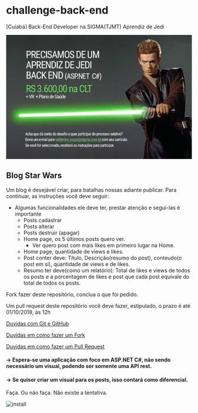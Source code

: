 # challenge-back-end
[Cuiabá] Back-End Developer na SIGMA(TJMT) Aprendiz de Jedi

![install](https://github.com/aasf86/raw/blob/master/Back-End-Developer.jpeg?raw=true)

## Blog Star Wars

Um blog é desejável criar, para batalhas nossas adiante publicar. Para continuar, as instruções você deve seguir:

* Algumas funcionalidades ele deve ter, prestar atenção e segui-las é importante
    - Posts cadastrar
    - Posts alterar
    - Posts destruir (apagar)
    - Home page, os 5 últimos posts quero ver.
        - Ver quero post com mais likes em primeiro lugar na Home.
    - Home page, quantidade de views e likes.    
    - Post conter deve: Título, Descrição(resumo do post), conteudo(o post em si), quantidade de views e de likes.
    - Resumo ter deve(como um relatório): Total de likes e views de todos os posts e a porcentagem de likes e post que cada post equivale do total de todos os posts.

Fork fazer deste repositório, conclua o que foi pedido.

Um pull request deste repositório você deve fazer, estipulado, o prazo é até 01/10/2018, às 12h
  
[Duvidas com Git e GitHub](https://tableless.com.br/tudo-que-voce-queria-saber-sobre-git-e-github-mas-tinha-vergonha-de-perguntar/)

[Duvidas em como fazer um Fork](https://github.com/UNIVALI-LITE/Portugol-Studio/wiki/Fazendo-um-Fork-do-reposit%C3%B3rio)
  
[Duvidas em como fazer um Pull Request](https://blog.da2k.com.br/2015/02/04/git-e-github-do-clone-ao-pull-request/)  

#### -> Espera-se uma aplicação com foco em ASP.NET C#, não sendo necessário um visual, podendo ser somente uma API rest.

#### -> Se quiser criar um visual para os posts, isso contará como diferencial.

Faça. Ou não faça. Não existe a tentativa.

![install](https://static.frasesparaface.com.br/imagem/q/u/que-a-forca-esteja-com-voce.jpg)
